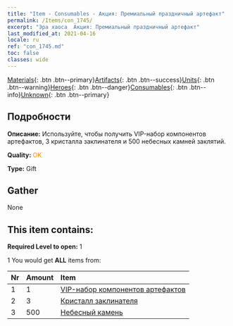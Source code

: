 ```yaml
---
title: "Item - Consumables - Акция: Премиальный праздничный артефакт"
permalink: /Items/con_1745/
excerpt: "Эра хаоса  Акция: Премиальный праздничный артефакт"
last_modified_at: 2021-04-16
locale: ru
ref: "con_1745.md"
toc: false
classes: wide
---
```

 [Materials](/ru/Items/){: .btn .btn--primary}[Artifacts](/ru/Items/Artifacts/){: .btn .btn--success}[Units](/ru/Items/Units/){: .btn .btn--warning}[Heroes](/ru/Items/Heroes/){: .btn .btn--danger}[Consumables](/ru/Items/Consumables/){: .btn .btn--info}[Unknown](/ru/Items/Unknown/){: .btn .btn--primary}

## Подробности
 **Описание:** Используйте, чтобы получить VIP-набор компонентов артефактов, 3 кристалла заклинателя и 500 небесных камней заклятий.

 **Quality:** <span style="color: #FF8C00">OK</span>

 **Type:** Gift

## Gather

  None

## This item contains:

 **Required Level to open:** 1

 1 You would get **ALL** items  from:

  | Nr | Amount |     Item    |
  |:---|:-------|:------------|
  | 1 | 1 | [VIP-набор компонентов артефактов](/ru/Items/con_1740/) |  | 
  | 2 | 3 | [Кристалл заклинателя](/ru/Items/art_189/) |  | 
  | 3 | 500 | [Небесный камень](/ru/Items/art_188/) |  | 
